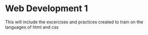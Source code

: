 # Web Development 1
 This will include the excercises and practices created to train on the languages of html and css
